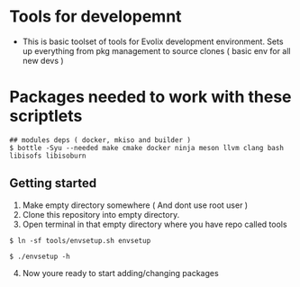 # Tools for developemnt

* This is basic toolset of tools for Evolix development environment. Sets up everything from pkg management to source clones ( basic env for all new devs )

# Packages needed to work with these scriptlets

```
## modules deps ( docker, mkiso and builder )
$ bottle -Syu --needed make cmake docker ninja meson llvm clang bash libisofs libisoburn
```

## Getting started

1. Make empty directory somewhere ( And dont use root user )
2. Clone this repository into empty directory.
3. Open terminal in that empty directory where you have repo called tools

```
$ ln -sf tools/envsetup.sh envsetup

$ ./envsetup -h
```

4. Now youre ready to start adding/changing packages
